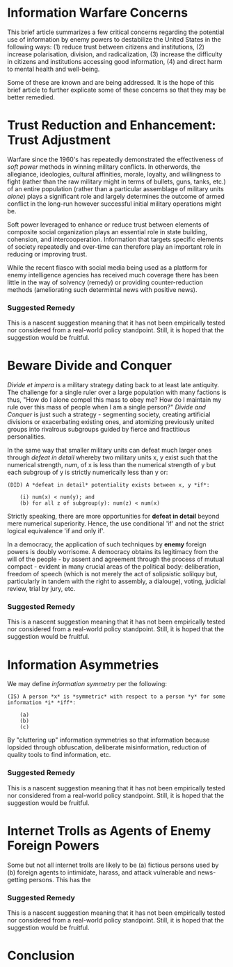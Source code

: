 # Information Warfare Concerns

This brief article summarizes a few critical concerns regarding the potential use of information by enemy powers to destabilize the United States in the following ways: (1) reduce trust between citizens and institutions, (2) increase polarisation, division, and radicalization, (3) increase the difficulty in citizens and institutions accessing good information, (4) and direct harm to mental health and well-being.

Some of these are known and are being addressed. It is the hope of this brief article to further explicate some of these concerns so that they may be better remedied.

# Trust Reduction and Enhancement: Trust Adjustment

Warfare since the 1960's has repeatedly demonstrated the effectiveness of *soft power* methods in winning military conflicts. In otherwords, the allegiance, ideologies, cultural affinities, morale, loyalty, and willingness to fight (rather than the raw military might in terms of bullets, guns, tanks, etc.) of an entire population (rather than a particular assemblage of military units *alone*) plays a significant role and largely determines the outcome of armed conflict in the long-run however successful initial military operations might be.

Soft power leveraged to enhance or reduce trust between elements of composite social organization plays an essential role in state building, cohension, and intercooperation. Information that targets specific elements of society repeatedly and over-time can therefore play an important role in reducing or improving trust.

While the recent fiasco with social media being used as a platform for enemy intelligence agencies has received much coverage there has been little in the way of solvency (remedy) or providing counter-reduction methods (ameliorating such determintal news with positive news). 

### Suggested Remedy ###

This is a nascent suggestion meaning that it has not been empirically tested nor considered from a real-world policy standpoint. Still, it is hoped that the suggestion would be fruitful.

# Beware Divide and Conquer

*Divide et impera* is a military strategy dating back to at least late antiquity. The challenge for a single ruler over a large population with many factions is thus, "How do I alone compel this mass to obey me? How do I maintain my rule over this mass of people when I am a single person?" *Divide and Conquer* is just such a strategy - segmenting society, creating artificial divisions or exacerbating existing ones, and atomizing previously united groups into rivalrous subgroups guided by fierce and fractitious personalities.

In the same way that smaller military units can defeat much larger ones through *defeat in detail* whereby two military units x, y exist such that the numerical strength, *num*, of x is less than the numerical strength of y but each subgroup of y is strictly numerically less than y or:

	(DID) A *defeat in detail* potentiality exists between x, y *if*:
			
		(i) num(x) < num(y); and
		(b) for all z of subgroup(y): num(z) < num(x)

Strictly speaking, there are more opportunities for **defeat in detail** beyond mere numerical superiority. Hence, the use conditional 'if' and not the strict logical equivalence 'if and only if'.

In a democracy, the application of such techniques by **enemy** foreign powers is doubly worrisome. A democracy obtains its legitimacy from the will of the people - by assent and agreement through the process of mutual compact - evident in many crucial areas of the political body: deliberation, freedom of speech (which is not merely the act of solipsistic solilquy but, particularly in tandem with the right to assembly, a dialouge), voting, judicial review, trial by jury, etc. 

### Suggested Remedy ###

This is a nascent suggestion meaning that it has not been empirically tested nor considered from a real-world policy standpoint. Still, it is hoped that the suggestion would be fruitful.

# Information Asymmetries

We may define *information symmetry* per the following:

	(IS) A person *x* is *symmetric* with respect to a person *y* for some information *i* *iff*:

		(a) 
		(b)
		(c)

By "cluttering up" information symmetries so that information because lopsided through obfuscation, deliberate misinformation, reduction of quality tools to find information, etc.

### Suggested Remedy ###

This is a nascent suggestion meaning that it has not been empirically tested nor considered from a real-world policy standpoint. Still, it is hoped that the suggestion would be fruitful.

# Internet Trolls as Agents of **Enemy** Foreign Powers

Some but not all internet trolls are likely to be (a) fictious persons used by (b) foreign agents to intimidate, harass, and attack vulnerable and news-getting persons. This has the 

### Suggested Remedy ###

This is a nascent suggestion meaning that it has not been empirically tested nor considered from a real-world policy standpoint. Still, it is hoped that the suggestion would be fruitful.

# Conclusion #

